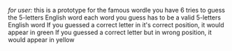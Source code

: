 *for user:* 
this is a prototype for the famous wordle 
you have 6 tries to guess the 5-letters English word 
each word you guess has to be a valid 5-letters English word
If you guessed a correct letter in it's correct position, it would appear in green
If you guessed a correct letter but in wrong position, it would appear in yellow
